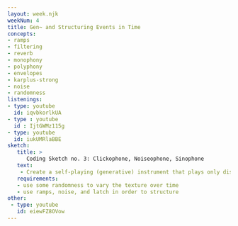 ```yaml
---
layout: week.njk
weekNum: 4
title: Gen~ and Structuring Events in Time 
concepts: 
- ramps
- filtering
- reverb
- monophony
- polyphony
- envelopes
- karplus-strong
- noise 
- randomness
listenings: 
- type: youtube
  id: iqvbkorlkUA
- type : youtube
  id : IjtGWMz115g
- type: youtube
  id: iukUMRlaBBE
sketch:
   title: > 
      Coding Sketch no. 3: Clickophone, Noiseophone, Sinophone
   text: 
    - Create a self-playing (generative) instrument that plays only discrete clicks, sine tones, and white noise.  
   requirements: 
   - use some randomness to vary the texture over time
   - use ramps, noise, and latch in order to structure  
other:
 - type: youtube
   id: eiewFZ8OVow 
---
```

